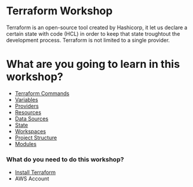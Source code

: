 # Terraform Workshop
Terraform is an open-source tool created by Hashicorp, it let us declare a certain state with code (HCL) in order to keep that state troughtout the development process. Terraform is not limited to a single provider.

# What are you going to learn in this workshop?
  * <a href="https://github.com/lpcalisi/cloudsec-workshop-iac/tree/master/terraform/docs/commands.md" >Terraform Commands</a>
  * <a href="https://github.com/lpcalisi/cloudsec-workshop-iac/tree/master/terraform/docs/variables.md" >Variables</a>
  * <a href="https://github.com/lpcalisi/cloudsec-workshop-iac/tree/master/terraform/docs/providers.md" >Providers</a>
  * <a href="https://github.com/lpcalisi/cloudsec-workshop-iac/tree/master/terraform/docs/resources.md" >Resources</a>
  * <a href="https://github.com/lpcalisi/cloudsec-workshop-iac/tree/master/terraform/docs/datasources.md" >Data Sources</a>
  * <a href="https://github.com/lpcalisi/cloudsec-workshop-iac/tree/master/terraform/docs/status.md" >State</a>
  * <a href="https://github.com/lpcalisi/cloudsec-workshop-iac/tree/master/terraform/docs/workspaces.md" >Workspaces</a>
  * <a href="https://github.com/lpcalisi/cloudsec-workshop-iac/tree/master/terraform/docs/projectsStructures.md" >Project Structure</a>
  * <a href="https://github.com/lpcalisi/cloudsec-workshop-iac/tree/master/terraform/docs/modules.md" >Modules</a>

### What do you need to do this workshop?
* <a href="https://learn.hashicorp.com/terraform/getting-started/install.html">Install Terraform</a>
* AWS Account
